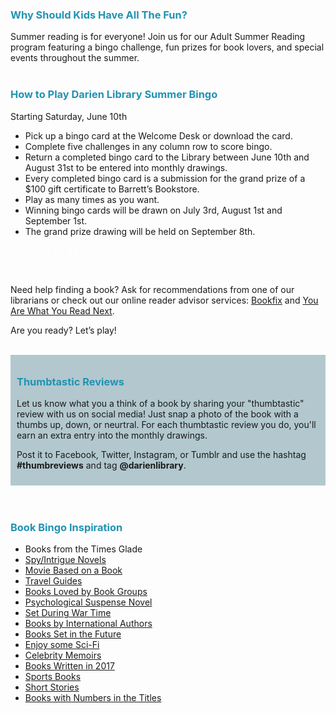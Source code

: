 <div class="row">
<div class="col-md-9">

<h3 style="color: #2193b2;">Why Should Kids Have All The Fun?</h3>

Summer reading is for everyone! Join us for our Adult Summer Reading program featuring a bingo challenge, fun prizes for book lovers, and special events throughout the summer. 
<br />
<br />

<h3 style="color: #2193b2;">How to Play Darien Library Summer Bingo</h3>

<div class="row">
<div class="col-md-8">

Starting Saturday, June 10th

* Pick up a bingo card at the Welcome Desk or download the card.
* Complete five challenges in any column row to score bingo.
* Return a completed bingo card to the Library between June 10th and August 31st to be entered into monthly drawings.
* Every completed bingo card is a submission for the grand prize of a $100 gift certificate to Barrett’s Bookstore.
* Play as many times as you want. 
* Winning bingo cards will be drawn on July 3rd, August 1st and September 1st.
* The grand prize drawing will be held on September 8th. 

</div>
<div class="col-md-4">

<p>
<a href="https://dar.to/2vl2rVp" class="btn-u btn-primary" style="text-decoration:none; color:#fff;">Download Bingo Card</a>
</p>
<br />

Need help finding a book? Ask for recommendations from one of our librarians or check out our online reader advisor services: [Bookfix](https://dar.to/2r0LBXG "Bookfix") and [You Are What You Read Next](https://dar.to/2qhgjhZ "You Are What You Read Next").

Are you ready? Let’s play!

</div>
</div>
<br />

<div style="background-color:#b2c8ce; padding:10px;">

<h3 style="color: #2193b2;">Thumbtastic Reviews</h3>

Let us know what you a think of a book by sharing your "thumbtastic" review with us on social media! Just snap a photo of the book with a thumbs up, down, or neurtral. For each thumbtastic review you do, you'll earn an extra entry into the monthly drawings.

Post it to Facebook, Twitter, Instagram, or Tumblr and use the hashtag **#thumbreviews** and tag **@darienlibrary**. 

</div>
</div>

<br />
<br />

<div class="col-md-3">

<h3 style="color: #2193b2;">Book Bingo Inspiration</h3>

* Books from the Times Glade
* [Spy/Intrigue Novels](https://dar.to/2uK0saf "Read a Spy/Intrigue Novel")
* [Movie Based on a Book](https://dar.to/2sIFYNB "Movie Based on a Book")
* [Travel Guides](https://dar.to/2ubdmB4 "Travel Guides")
* [Books Loved by Book Groups](https://dar.to/2uJFPLb "Read a Book Loved by Book Groups")
* [Psychological Suspense Novel](https://dar.to/2sIQ7tC "Read a Psychological Suspense Novel")
* [Set During War Time](https://dar.to/2tBukaj "Set During War Time")
* [Books by International Authors](https://dar.to/2v5b4Qh "Books by International Authors")
* [Books Set in the Future](https://dar.to/2u1zLQX "Books Set in the Future")
* [Enjoy some Sci-Fi](https://dar.to/2sIxk1T "Enjoy some Sci-Fi")
* [Celebrity Memoirs](https://dar.to/2tGTeUq "Celebrity Memoirs")
* [Books Written in 2017](https://dar.to/2t6Z1AN "Books Written in 2017")
* [Sports Books](https://dar.to/2sXxV3O "Sports Books")
* [Short Stories](https://dar.to/2sYc2Bl "Short Stories")
* [Books with Numbers in the Titles](https://dar.to/2sY9nHS "Books with Numbers in the Titles")
</div>
</div>